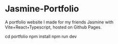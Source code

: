 # Jasmine-Portfolio
A portfolio website I made for my friends Jasmine with Vite+React+Typescript, hosted on Github Pages.

cd portfolio
npm install
npm run dev
